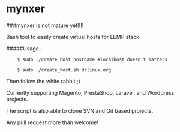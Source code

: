 mynxer
======


###mynxer is not mature yet!!!!

Bash tool to easily create virtual hosts for LEMP stack


#####Usage :

        $ sudo ./create_host hostname #localhost doesn't matters

        $ sudo ./create_host.sh drlinux.org
        

Then follow the white rabbit ;)

Currently supporting Magento, PrestaShop, Laravel, and Wordpress projects.

The script is also able to clone SVN and Git based projects.

Any pull request more than welcome!
